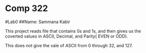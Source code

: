 # Comp 322
#Lab0
##Name: Sammana Kabir

This project reads file that contains 0s and 1s, and  then gives us the coverted values in ASCII, Decimal, and Parity( EVEN or ODD). 

This does not give the vale of ASCII from 0 through 32, and 127. 




